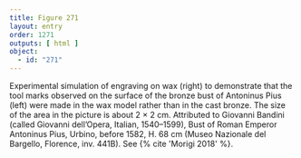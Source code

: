 ```yaml
---
title: Figure 271
layout: entry
order: 1271
outputs: [ html ]
object:
  - id: "271"
---
```


Experimental simulation of engraving on wax (right) to demonstrate that the tool marks observed on the surface of the bronze bust of Antoninus Pius (left) were made in the wax model rather than in the cast bronze. The size of the area in the picture is about 2 × 2 cm. Attributed to Giovanni Bandini (called Giovanni dell’Opera, Italian, 1540–1599), Bust of Roman Emperor Antoninus Pius, Urbino, before 1582, H. 68 cm (Museo Nazionale del Bargello, Florence, inv. 441B). See {% cite 'Morigi 2018' %}.
